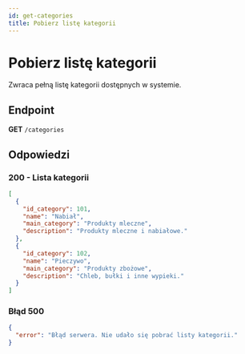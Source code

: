```yaml
---
id: get-categories
title: Pobierz listę kategorii
---
```


# Pobierz listę kategorii

Zwraca pełną listę kategorii dostępnych w systemie.

## Endpoint

**GET** `/categories`

## Odpowiedzi

### 200 - Lista kategorii

```json
[
  {
    "id_category": 101,
    "name": "Nabiał",
    "main_category": "Produkty mleczne",
    "description": "Produkty mleczne i nabiałowe."
  },
  {
    "id_category": 102,
    "name": "Pieczywo",
    "main_category": "Produkty zbożowe",
    "description": "Chleb, bułki i inne wypieki."
  }
]
```
### Błąd 500

```json
{
  "error": "Błąd serwera. Nie udało się pobrać listy kategorii."
}
```